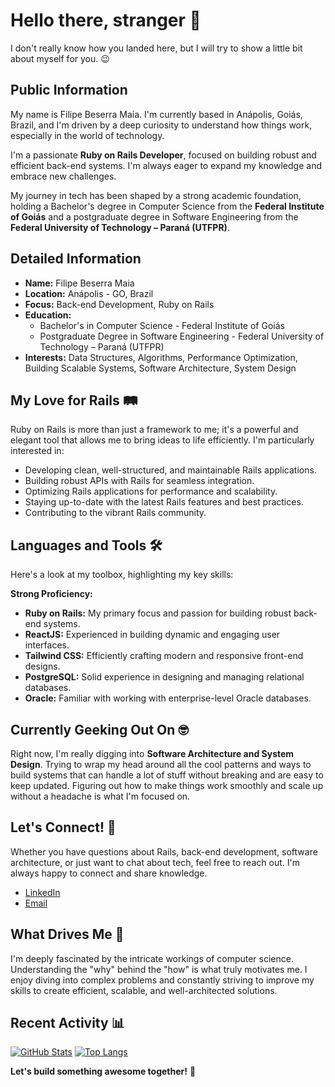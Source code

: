 # Hello there, stranger 👋

I don't really know how you landed here, but I will try to show a little bit about myself for you. 😉

## Public Information

My name is Filipe Beserra Maia. I'm currently based in Anápolis, Goiás, Brazil, and I'm driven by a deep curiosity to understand how things work, especially in the world of technology.

I'm a passionate **Ruby on Rails Developer**, focused on building robust and efficient back-end systems. I'm always eager to expand my knowledge and embrace new challenges.

My journey in tech has been shaped by a strong academic foundation, holding a Bachelor's degree in Computer Science from the **Federal Institute of Goiás** and a postgraduate degree in Software Engineering from the **Federal University of Technology – Paraná (UTFPR)**.

## Detailed Information

* **Name:** Filipe Beserra Maia
* **Location:** Anápolis - GO, Brazil
* **Focus:** Back-end Development, Ruby on Rails
* **Education:**
    * Bachelor's in Computer Science - Federal Institute of Goiás
    * Postgraduate Degree in Software Engineering - Federal University of Technology – Paraná (UTFPR)
* **Interests:** Data Structures, Algorithms, Performance Optimization, Building Scalable Systems, Software Architecture, System Design

## My Love for Rails 🛤️

Ruby on Rails is more than just a framework to me; it's a powerful and elegant tool that allows me to bring ideas to life efficiently. I'm particularly interested in:

* Developing clean, well-structured, and maintainable Rails applications.
* Building robust APIs with Rails for seamless integration.
* Optimizing Rails applications for performance and scalability.
* Staying up-to-date with the latest Rails features and best practices.
* Contributing to the vibrant Rails community.

## Languages and Tools 🛠️

Here's a look at my toolbox, highlighting my key skills:

**Strong Proficiency:**

* **Ruby on Rails:** My primary focus and passion for building robust back-end systems.
* **ReactJS:** Experienced in building dynamic and engaging user interfaces.
* **Tailwind CSS:** Efficiently crafting modern and responsive front-end designs.
* **PostgreSQL:** Solid experience in designing and managing relational databases.
* **Oracle:** Familiar with working with enterprise-level Oracle databases.


## Currently Geeking Out On 🤓

Right now, I'm really digging into **Software Architecture and System Design**.  Trying to wrap my head around all the cool patterns and ways to build systems that can handle a lot of stuff without breaking and are easy to keep updated.  Figuring out how to make things work smoothly and scale up without a headache is what I'm focused on.

## Let's Connect! 💬

Whether you have questions about Rails, back-end development, software architecture, or just want to chat about tech, feel free to reach out. I'm always happy to connect and share knowledge.

* [LinkedIn](https://www.linkedin.com/in/filipe-beserra-maia-501393214/)
* [Email](mailto:lipe.beserra.maia@gmail.com)

## What Drives Me 🤔

I'm deeply fascinated by the intricate workings of computer science. Understanding the "why" behind the "how" is what truly motivates me. I enjoy diving into complex problems and constantly striving to improve my skills to create efficient, scalable, and well-architected solutions.

## Recent Activity 📊

[![GitHub Stats](https://github-readme-stats.vercel.app/api?username=LipeBM&show_icons=true&theme=radical)](https://github.com/LipeBM)
[![Top Langs](https://github-readme-stats.vercel.app/api/top-langs/?username=LipeBM&layout=compact&theme=radical)](https://github.com/LipeBM)

**Let's build something awesome together!** 🚀
